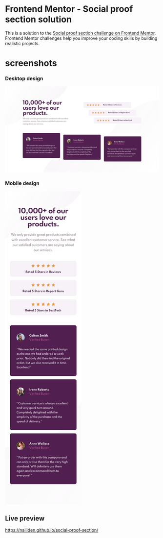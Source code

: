# Frontend Mentor - Social proof section solution

This is a solution to the [Social proof section challenge on Frontend Mentor](https://www.frontendmentor.io/challenges/social-proof-section-6e0qTv_bA). Frontend Mentor challenges help you improve your coding skills by building realistic projects. 

# screenshots
### Desktop design
![desktop design](/design/desktop-design.jpg)
### Mobile design
![mobile design](/design/mobile-design.jpg)

## Live preview
https://naiiiden.github.io/social-proof-section/
